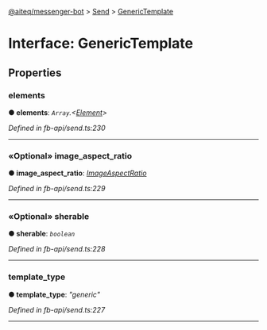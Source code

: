 [@aiteq/messenger-bot](../README.md) > [Send](../modules/send.md) > [GenericTemplate](../interfaces/send.generictemplate.md)



# Interface: GenericTemplate


## Properties
<a id="elements"></a>

###  elements

**●  elements**:  *`Array`.<[Element](send.element.md)>* 

*Defined in fb-api/send.ts:230*





___

<a id="image_aspect_ratio"></a>

### «Optional» image_aspect_ratio

**●  image_aspect_ratio**:  *[ImageAspectRatio](../modules/send.imageaspectratio.md)* 

*Defined in fb-api/send.ts:229*





___

<a id="sherable"></a>

### «Optional» sherable

**●  sherable**:  *`boolean`* 

*Defined in fb-api/send.ts:228*





___

<a id="template_type"></a>

###  template_type

**●  template_type**:  *"generic"* 

*Defined in fb-api/send.ts:227*





___


